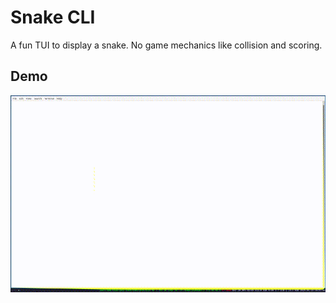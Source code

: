 # Snake CLI
A fun TUI to display a snake. No game mechanics like collision and scoring.

## Demo
![demo](./demo.gif)

